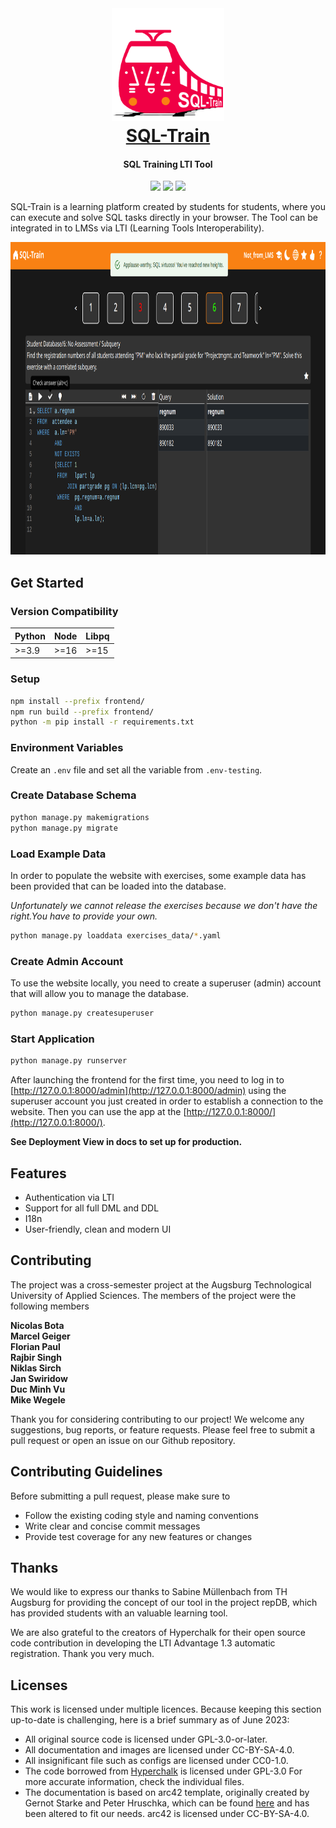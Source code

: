 <!--
SPDX-FileCopyrightText: 2023 2023, Nicolas Bota, Marcel Geiger, Florian Paul, Rajbir Singh, Niklas Sirch, Jan Swiridow, Duc Minh Vu, Mike Wegele

SPDX-License-Identifier: CC-BY-SA-4.0
-->

<div id="top"></div>

<!-- PROJECT LOGO -->
<br />
<h1 align="center">
    <a href="#">
        <img src="assets/logo-500x500.png" alt="Logo" height="180"> </br>
        <b>SQL-Train</b>
    </a>
</h1>

<h4 align="center">SQL Training LTI Tool</h4>

<!-- Add link to documentation-->
<div align="center">
    <img src="https://img.shields.io/badge/Django-092E20?style=for-the-badge&logo=django&logoColor=green" />
    <img src="https://img.shields.io/badge/React-20232A?style=for-the-badge&logo=react&logoColor=61DAFB" />
    <img src="https://img.shields.io/badge/PostgreSQL-316192?style=for-the-badge&logo=postgresql&logoColor=white" />
</div>

SQL-Train is a learning platform created by students for students, where you can
execute and solve SQL tasks directly in your browser. The Tool can be integrated
in to LMSs via LTI (Learning Tools Interoperability).

<div align="center">
    <img src="assets/screenshot.png" alt="Screenshot" height="500"> </br>
</div>

## Get Started

### Version Compatibility

| Python | Node | Libpq |
| ------ | ---- | ----- |
| >=3.9  | >=16 | >=15  |

### Setup

```bash
npm install --prefix frontend/
npm run build --prefix frontend/
python -m pip install -r requirements.txt
```

### Environment Variables

Create an `.env` file and set all the variable from `.env-testing`.

### Create Database Schema

```bash
python manage.py makemigrations
python manage.py migrate
```

### Load Example Data

In order to populate the website with exercises, some example data has been
provided that can be loaded into the database.

_Unfortunately we cannot release the exercises because we don't have the right.You have to provide your own._

```bash
python manage.py loaddata exercises_data/*.yaml
```

### Create Admin Account

To use the website locally, you need to create a superuser (admin) account that
will allow you to manage the database.

```bash
python manage.py createsuperuser
```

### Start Application

```bash
python manage.py runserver
```

After launching the frontend for the first time, you need to log in to
[http://127.0.0.1:8000/admin](http://127.0.0.1:8000/admin) using the superuser account you
just created in order to establish a connection to the website. Then you can use
the app at the [http://127.0.0.1:8000/](http://127.0.0.1:8000/).

**See Deployment View in docs to set up for production.**

## Features

- Authentication via LTI
- Support for all full DML and DDL
- I18n
- User-friendly, clean and modern UI

## Contributing

The project was a cross-semester project at the Augsburg Technological
University of Applied Sciences. The members of the project were the following
members

**Nicolas Bota** <br> **Marcel Geiger** <br> **Florian Paul** <br> **Rajbir
Singh** <br> **Niklas Sirch** <br> **Jan Swiridow** <br> **Duc Minh Vu** <br>
**Mike Wegele**

Thank you for considering contributing to our project! We welcome any
suggestions, bug reports, or feature requests. Please feel free to submit a pull
request or open an issue on our Github repository.

## Contributing Guidelines

Before submitting a pull request, please make sure to

- Follow the existing coding style and naming conventions
- Write clear and concise commit messages
- Provide test coverage for any new features or changes

## Thanks

We would like to express our thanks to Sabine Müllenbach from TH Augsburg for
providing the concept of our tool in the project repDB, which has provided
students with an valuable learning tool.

We are also grateful to the creators of Hyperchalk for their open source code
contribution in developing the LTI Advantage 1.3 automatic registration. Thank
you very much.

## Licenses

This work is licensed under multiple licences. Because keeping this section
up-to-date is challenging, here is a brief summary as of June 2023:

- All original source code is licensed under GPL-3.0-or-later.
- All documentation and images are licensed under CC-BY-SA-4.0.
- All insignificant file such as configs are licensed under CC0-1.0.
- The code borrowed from
[Hyperchalk](https://github.com/Hyperchalk/Hyperchalk/) is licensed under
GPL-3.0 For more accurate information, check the individual files.
- The documentation is based on arc42 template, originally created by Gernot Starke and Peter Hruschka, which can be found [here](https://arc42.org/download) and has been altered to fit our needs. arc42 is licensed under CC-BY-SA-4.0. 

